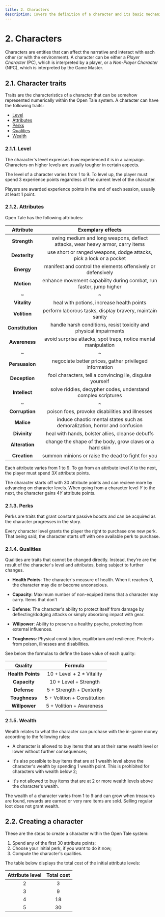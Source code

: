 ```yaml
---
title: 2. Characters
description: Covers the definition of a character and its basic mechanics
---
```


# 2. Characters

Characters are entities that can affect the narrative and interact with each
other (or with the environment). A character can be either a *Player Character*
(PC), which is interpreted by a player, or a *Non-Player Character* (NPC), which
is interpreted by the Game Master.

## 2.1. Character traits

Traits are the characteristics of a character that can be somehow represented
numerically within the Open Tale system. A character can have the following
traits:

* [Level](#211-level)
* [Attributes](#212-attributes)
* [Perks](#213-perks)
* [Qualities](#214-qualities)
* [Wealth](#215-wealth)

### 2.1.1. Level

The character's level expresses how experienced it is in a campaign. Characters
on higher levels are usually tougher in certain aspects.

The level of a character varies from 1 to 9. To level up, the player must spend
3 experience points regardless of the current level of the character.

Players are awarded experience points in the end of each session, usually at
least 1 point.

### 2.1.2. Attributes

Open Tale has the following attributes:

| Attribute | Exemplary effects
|:-:|:-:
| **Strength** | swing medium and long weapons, deflect attacks, wear heavy armor, carry items
| **Dexterity** | use short or ranged weapons, dodge attacks, pick a lock or a pocket
| **Energy** | manifest and control the elements offensively or defensively
| **Motion** | enhance movement capability during combat, run faster, jump higher
|~|~
| **Vitality** | heal with potions, increase health points
| **Volition** | perform laborous tasks, display bravery, maintain sanity
| **Constitution** | handle harsh conditions, resist toxicity and physical impairments
| **Awareness** | avoid surprise attacks, spot traps, notice mental manipulation
|~|~
| **Persuasion** | negociate better prices, gather privileged information
| **Deception** | fool characters, tell a convincing lie, disguise yourself
| **Intellect** | solve riddles, decypher codes, understand complex scriptures
|~|~
| **Corruption** | poison foes, provoke disabilities and illnesses
| **Malice** | induce chaotic mental states such as demoralization, horror and confusion
| **Divinity** | heal with hands, bolster allies, cleanse debuffs
| **Alteration** | change the shape of the body, grow claws or a hard skin
| **Creation** | summon minions or raise the dead to fight for you

Each attribute varies from 1 to 9. To go from an attribute level *X* to the
next, the player must spend 3*X* attribute points.

The character starts off with 30 attribute points and can recieve more by
advancing on character levels. When going from a character level *Y* to the
next, the character gains 4*Y* attribute points.

### 2.1.3. Perks

Perks are traits that grant constant passive boosts and can be acquired as the
character progresses in the story.

Every character level grants the player the right to purchase one new perk. That
being said, the character starts off with one available perk to purchase.

### 2.1.4. Qualities

Qualities are traits that cannot be changed directly. Instead, they're are the
result of the character's level and attributes, being subject to further
changes.

* **Health Points**: The character's measure of health. When it reaches 0, the
character may die or become unconscious.

* **Capacity**: Maximum number of non-equiped items that a character may carry.
Items that don't

* **Defense**: The character's ability to protect itself from damage by
deflecting/dodging attacks or simply absorbing impact with gear.

* **Willpower**: Ability to preserve a healthy psyche, protecting from external
influences.

* **Toughness**: Physical constitution, equilibrium and resilience. Protects
from poison, illnesses and disabilities.

See below the formulas to define the base value of each quality:

| Quality | Formula
|:-:|:-:
| **Health Points** | 10 + Level + 2 * Vitality
| **Capacity** | 10 + Level + Strength
| **Defense** | 5 + Strength + Dexterity
| **Toughness** | 5 + Volition + Constitution
| **Willpower** | 5 + Volition + Awareness

### 2.1.5. Wealth

Wealth relates to what the character can purchase with the in-game money
according to the following rules:

* A character is allowed to buy items that are at their same wealth level or
lower without further consequences;

* It's also possible to buy items that are at 1 wealth level above the
character's wealth by spending 1 wealth point. This is prohibited for characters
with wealth below 2;

* It's not allowed to buy items that are at 2 or more wealth levels above the
character's wealth.

The wealth of a character varies from 1 to 9 and can grow when treasures are
found, rewards are earned or very rare items are sold. Selling regular loot does
not grant wealth.

## 2.2. Creating a character

These are the steps to create a character within the Open Tale system:

1. Spend any of the first 30 attribute points;
2. Choose your initial perk, if you want to do it now;
3. Compute the character's qualities.

The table below displays the total cost of the initial attribute levels:

| Attribute level | Total cost
|:-:|:-:
| 2 | 3
| 3 | 9
| 4 | 18
| 5 | 30
